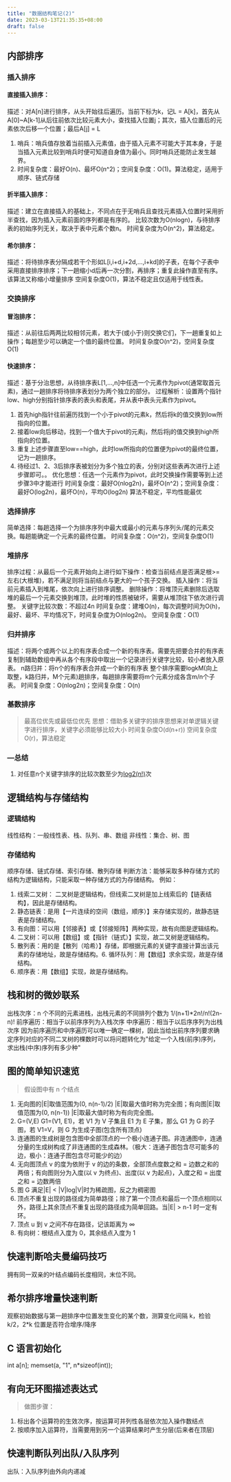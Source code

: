 ```yaml
---
title: "数据结构笔记(2)"
date: 2023-03-13T21:35:35+08:00
draft: false
---
```


<!-- {{<quizlet>}} -->
## 内部排序
### 插入排序
#### 直接插入排序：
描述：对A[n]进行排序，从头开始往后遍历。当前下标为k，记L = A[k]，首先从A[0]~A[k-1]从后往前依次比较元素大小，查找插入位置j；其次，插入位置后的元素依次后移一个位置；最后A[j] = L
1. 哨兵：哨兵值存放着当前插入元素值，由于插入元素不可能大于其本身，于是当插入元素比较到哨兵时便可知道自身值为最小。同时哨兵还能防止发生越界。
2. 时间复杂度：最好O(n)、最坏O(n^2)；空间复杂度：O(1)。算法稳定，适用于顺序、链式存储

#### 折半插入排序：
描述：建立在直接插入的基础上，不同点在于无哨兵且查找元素插入位置时采用折半查找，因为插入元素前面的序列都是有序的。
比较次数为O(nlogn)，与待排序表的初始序列无关，取决于表中元素个数n。
时间复杂度为O(n^2)，算法稳定。

#### 希尔排序：
描述：将待排序表分隔成若干个形如L[i,i+d,i+2d,...,i+kd]的子表，在每个子表中采用直接排序排序；下一趟缩小d后再一次分割，再排序；重复此操作直至有序。该算法又称缩小增量排序
空间复杂度O(1)，算法不稳定且仅适用于线性表。

### 交换排序 
#### 冒泡排序：
描述：从前往后两两比较相邻元素，若大于(或小于)则交换它们，下一趟重复如上操作；每趟至少可以确定一个值的最终位置。
时间复杂度O(n^2)，空间复杂度O(1)

#### 快速排序：
描述：基于分治思想，从待排序表L[1,...,n]中任选一个元素作为pivot(通常取首元素)，通过一趟排序将待排序表划分为两个独立的部分。
过程解析：设置两个指针low、high分别指针排序表的表头和表尾，并从表中表头元素作为pivot。
1. 首先high指针往前遍历找到一个小于pivot的元素k，然后将k的值交换到low所指向的位置。
2. 接着low向后移动，找到一个值大于pivot的元素j，然后将j的值交换到high所指向的位置。
3. 重复上述步骤直至low==high，此时low所指向的位置便为pivot的最终位置，记为一趟排序。
4. 待经过1、2、3后排序表被划分为多个独立的表，分别对这些表再次进行上述步骤即可。。
优化思想：任选一个元素作为pivot，此时交换操作需要等到上述步骤3中才能进行
时间复杂度：最好O(nlog2n)，最坏O(n^2)；空间复杂度：最好O(log2n)，最坏O(n)，平均O(log2n)
算法不稳定，平均性能最优

### 选择排序 
简单选择：每趟选择一个为排序序列中最大或最小的元素与序列头/尾的元素交换。每趟能确定一个元素的最终位置。
时间复杂度：O(n^2)，空间复杂度O(1)

### 堆排序
排序过程：从最后一个元素开始向上进行如下操作：检查当前结点是否满足根>=左右(大根堆)，若不满足则将当前结点与更大的一个孩子交换。
插入操作：将当前元素插入到堆尾，依次向上进行排序调整。
删除操作：将堆顶元素删除后选取堆的最后一个元素交换到堆顶，此时堆的性质被破坏，需要从堆顶往下依次进行调整。
关键字比较次数：不超过4n
时间复杂度：建堆O(n)，每次调整时间为O(h)，最好、最坏、平均情况下，时间复杂度为O(nlog2n)。
空间复杂度：O(1)

### 归并排序 
描述：将两个或两个以上的有序表合成一个新的有序表。需要先把要合并的有序表复制到辅助数组中再从各个有序段中取出一个记录进行关键字比较，较小者放入原表。
n路归并：将n个的有序表合并成一个新的有序表
整个排序需要logkM(向上取整，k路归并，M个元素)趟排序，每趟排序需要将m个元素分成各含m/n个子表。
时间复杂度：O(nlog2n)；空间复杂度：O(n)

### 基数排序
>最高位优先或最低位优先
思想：借助多关键字的排序思想来对单逻辑关键字进行排序，关键字必须能够比较大小
时间复杂度O(d(n+r)) 空间复杂度O(r)，算法稳定

### —总结 
1. 对任意n个关键字排序的比较次数至少为[log2(n!)](向上取整)次


## 逻辑结构与存储结构 
### 逻辑结构
线性结构：一般线性表、栈、队列、串、数组
非线性：集合、树、图

### 存储结构
顺序存储、链式存储、索引存储、散列存储
判断方法：能够采取多种存储方式的结构为逻辑结构，只能采取一种存储方式的为存储结构。
例如：
1. 线索二叉树： 二叉树是逻辑结构，但线索二叉树是加上线索后的【链表结构】，因此是存储结构。
2. 静态链表：是用【一片连续的空间（数组，顺序）】来存储实现的，故静态链表是存储结构。
3. 有向图：可以用【邻接表】或【邻接矩阵】两种实现，故有向图是逻辑结构。
4. 二叉树：可以用【数组】或【指针（链式）】实现，故二叉树是逻辑结构。
5. 散列表：用的是【散列（哈希）】存储，即根据元素的关键字直接计算出该元素的存储地址，故是存储结构。6. 循环队列：用【数组】求余实现，故是存储结构。
6. 顺序表：用【数组】实现，故是存储结构。

## 栈和树的微妙联系

出栈次序：n 个不同的元素进栈，出栈元素的不同排列个数为 1/(n+1)\*2n!/n!(2n-n)!
前序遍历：相当于以前序序列为入栈次序
中序遍历：相当于以后序序列为出栈次序
因为前序遍历和中序遍历可以唯一确定一棵树，因此当给出前序序列要求确定序列对应的不同二叉树的棵数时可以将问题转化为"给定一个入栈(前序)序列，求出栈(中序)序列有多少种"

## 图的简单知识速览

> 假设图中有 n 个结点

1. 无向图的|E|取值范围为(0, n(n-1)/2) |E|取最大值时称为完全图；有向图|E|取值范围为(0, n(n-1)) |E|取最大值时称为有向完全图。
2. G=(V,E) G1=(V1, E1)，若 V1 为 V 子集且 E1 为 E 子集，那么 G1 为 G 的子图，若 V1=V，则 G 为生成子图(包含所有顶点)
3. 连通图的生成树是包含图中全部顶点的一个极小连通子图。非连通图中，连通分量的生成树构成了非连通图的生成森林。（极大：连通子图包含尽可能多的边，极小：连通子图包含尽可能少的边）
4. 无向图顶点 v 的度为依附于 v 的边的条数，全部顶点度数之和 = 边数之和的两倍；有向图则分为入度(以 v 为终点)、出度(以 v 为起点)，入度之和 = 出度之和 = 边数两倍
5. 图 G 满足|E| < |V|log|V|时为稀疏图，反之为稠密图
6. 顶点不重复出现的路径成为简单路径；除了第一个顶点和最后一个顶点相同以外，路径上其余顶点不重复出现的路径成为简单回路。当|E| > n-1 时一定有环。
7. 顶点 u 到 v 之间不存在路径，记该距离为 ∞
8. 有向树：根结点入度为 0，其余结点入度为 1

## 快速判断哈夫曼编码技巧

拥有同一双亲的叶结点编码长度相同，末位不同。

## 希尔排序增量快速判断

观察初始数据与第一趟排序中位置发生变化的某个数，测算变化间隔 k，检验 k/2，2\*k 位置是否符合增序/降序

## C 语言初始化

int a[n];
memset(a, "1", n\*sizeof(int));

## 有向无环图描述表达式

> 做图步骤：

1. 标出各个运算符的生效次序，按运算可并列性各层依次加入操作数结点
2. 按顺序加入运算符，当需要用到另一个运算结果时产生分层(后来者在顶层)

## 快速判断队列出队/入队序列

出队：入队序列由外向内递减
